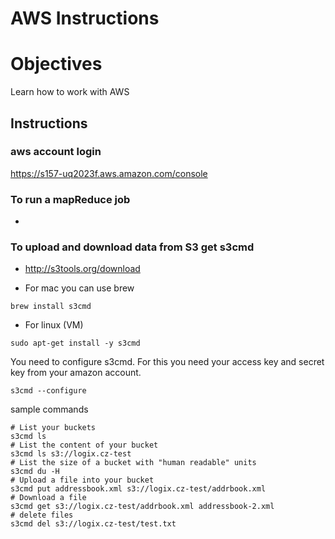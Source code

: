 AWS Instructions
================

# Objectives
Learn how to work with AWS

## Instructions

### aws account login
https://s157-uq2023f.aws.amazon.com/console

### To run a mapReduce job

* 

### To upload and download data from S3 get s3cmd
* http://s3tools.org/download

* For mac you can use brew
```
brew install s3cmd
```
* For linux (VM)
```
sudo apt-get install -y s3cmd
```
You need to configure s3cmd. For this you need your access key and secret key from your amazon account. 
```
s3cmd --configure
```
sample commands
```
# List your buckets
s3cmd ls
# List the content of your bucket
s3cmd ls s3://logix.cz-test
# List the size of a bucket with "human readable" units
s3cmd du -H 
# Upload a file into your bucket
s3cmd put addressbook.xml s3://logix.cz-test/addrbook.xml
# Download a file
s3cmd get s3://logix.cz-test/addrbook.xml addressbook-2.xml
# delete files
s3cmd del s3://logix.cz-test/test.txt
```

